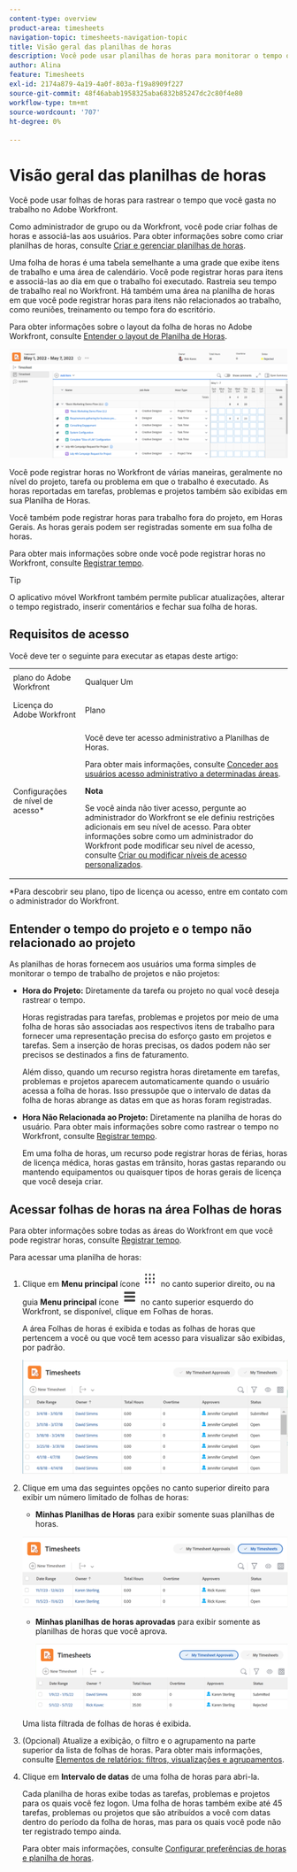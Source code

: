 ```yaml
---
content-type: overview
product-area: timesheets
navigation-topic: timesheets-navigation-topic
title: Visão geral das planilhas de horas
description: Você pode usar planilhas de horas para monitorar o tempo que gasta no trabalho. Para obter informações sobre o layout de folha de horas no Adobe Workfront, consulte Entender o layout de folha de horas.
author: Alina
feature: Timesheets
exl-id: 2174a879-4a19-4a0f-803a-f19a8909f227
source-git-commit: 48f46abab1958325aba6832b85247dc2c80f4e80
workflow-type: tm+mt
source-wordcount: '707'
ht-degree: 0%

---
```


# Visão geral das planilhas de horas

Você pode usar folhas de horas para rastrear o tempo que você gasta no trabalho no Adobe Workfront.

Como administrador de grupo ou da Workfront, você pode criar folhas de horas e associá-las aos usuários. Para obter informações sobre como criar planilhas de horas, consulte [Criar e gerenciar planilhas de horas](../create-and-manage-timesheets/create-and-manage-timesheets.md).

Uma folha de horas é uma tabela semelhante a uma grade que exibe itens de trabalho e uma área de calendário. Você pode registrar horas para itens e associá-las ao dia em que o trabalho foi executado. Rastreia seu tempo de trabalho real no Workfront. Há também uma área na planilha de horas em que você pode registrar horas para itens não relacionados ao trabalho, como reuniões, treinamento ou tempo fora do escritório.

Para obter informações sobre o layout da folha de horas no Adobe Workfront, consulte [Entender o layout de Planilha de Horas](../../timesheets/timesheets/timesheet-layout.md).

![](assets/timesheet-example.png)

Você pode registrar horas no Workfront de várias maneiras, geralmente no nível do projeto, tarefa ou problema em que o trabalho é executado. As horas reportadas em tarefas, problemas e projetos também são exibidas em sua Planilha de Horas.

Você também pode registrar horas para trabalho fora do projeto, em Horas Gerais. As horas gerais podem ser registradas somente em sua folha de horas.

Para obter mais informações sobre onde você pode registrar horas no Workfront, consulte [Registrar tempo](../../timesheets/create-and-manage-timesheets/log-time.md).

>[!TIP]
>
>O aplicativo móvel Workfront também permite publicar atualizações, alterar o tempo registrado, inserir comentários e fechar sua folha de horas.

## Requisitos de acesso

Você deve ter o seguinte para executar as etapas deste artigo:

<table style="table-layout:auto"> 
 <col> 
 <col> 
 <tbody> 
  <tr> 
   <td role="rowheader">plano do Adobe Workfront</td> 
   <td> <p>Qualquer Um</p> </td> 
  </tr> 
  <tr> 
   <td role="rowheader">Licença do Adobe Workfront</td> 
   <td> <p>Plano </p> </td> 
  </tr> 
  <tr> 
   <td role="rowheader">Configurações de nível de acesso*</td> 
   <td> <p>Você deve ter acesso administrativo a Planilhas de Horas. </p> <p>Para obter mais informações, consulte <a href="../../administration-and-setup/add-users/configure-and-grant-access/grant-users-admin-access-certain-areas.md" class="MCXref xref">Conceder aos usuários acesso administrativo a determinadas áreas</a>.</p> <p><b>Nota</b>

Se você ainda não tiver acesso, pergunte ao administrador do Workfront se ele definiu restrições adicionais em seu nível de acesso. Para obter informações sobre como um administrador do Workfront pode modificar seu nível de acesso, consulte <a href="../../administration-and-setup/add-users/configure-and-grant-access/create-modify-access-levels.md" class="MCXref xref">Criar ou modificar níveis de acesso personalizados</a>.</p> </td>
</tr> 
 </tbody> 
</table>

&#42;Para descobrir seu plano, tipo de licença ou acesso, entre em contato com o administrador do Workfront.


## Entender o tempo do projeto e o tempo não relacionado ao projeto

As planilhas de horas fornecem aos usuários uma forma simples de monitorar o tempo de trabalho de projetos e não projetos:

* **Hora do Projeto:** Diretamente da tarefa ou projeto no qual você deseja rastrear o tempo.

  Horas registradas para tarefas, problemas e projetos por meio de uma folha de horas são associadas aos respectivos itens de trabalho para fornecer uma representação precisa do esforço gasto em projetos e tarefas. Sem a inserção de horas precisas, os dados podem não ser precisos se destinados a fins de faturamento.

  Além disso, quando um recurso registra horas diretamente em tarefas, problemas e projetos aparecem automaticamente quando o usuário acessa a folha de horas. Isso pressupõe que o intervalo de datas da folha de horas abrange as datas em que as horas foram registradas.

* **Hora Não Relacionada ao Projeto:** Diretamente na planilha de horas do usuário. Para obter mais informações sobre como rastrear o tempo no Workfront, consulte   [Registrar tempo](../../timesheets/create-and-manage-timesheets/log-time.md).

  Em uma folha de horas, um recurso pode registrar horas de férias, horas de licença médica, horas gastas em trânsito, horas gastas reparando ou mantendo equipamentos ou quaisquer tipos de horas gerais de licença que você deseja criar.

## Acessar folhas de horas na área Folhas de horas

Para obter informações sobre todas as áreas do Workfront em que você pode registrar horas, consulte [Registrar tempo](../../timesheets/create-and-manage-timesheets/log-time.md).

Para acessar uma planilha de horas:

1. Clique em **Menu principal** ícone ![](assets/dots-main-menu.png) no canto superior direito, ou na guia **Menu principal** ícone ![](assets/lines-main-menu.png) no canto superior esquerdo do Workfront, se disponível, clique em Folhas de horas.

   A área Folhas de horas é exibida e todas as folhas de horas que pertencem a você ou que você tem acesso para visualizar são exibidas, por padrão.

   ![](assets/all-timesheets-list-nwe-350x68.png)

1. Clique em uma das seguintes opções no canto superior direito para exibir um número limitado de folhas de horas:

   * **Minhas Planilhas de Horas** para exibir somente suas planilhas de horas.

   ![](assets/my-timesheets-list-various-statuses-nwe-350x60.png)

   * **Minhas planilhas de horas aprovadas** para exibir somente as planilhas de horas que você aprova.

     ![](assets/timesheets-i-approve-list-with0filters-new-nwe-350x61.png)

   Uma lista filtrada de folhas de horas é exibida.

1. (Opcional) Atualize a exibição, o filtro e o agrupamento na parte superior da lista de folhas de horas. Para obter mais informações, consulte [Elementos de relatórios: filtros, visualizações e agrupamentos](../../reports-and-dashboards/reports/reporting-elements/reporting-elements-overview.md).

1. Clique em **Intervalo de datas** de uma folha de horas para abri-la.

   Cada planilha de horas exibe todas as tarefas, problemas e projetos para os quais você fez logon. Uma folha de horas também exibe até 45 tarefas, problemas ou projetos que são atribuídos a você com datas dentro do período da folha de horas, mas para os quais você pode não ter registrado tempo ainda.

   Para obter mais informações, consulte [Configurar preferências de horas e planilha de horas](../../administration-and-setup/set-up-workfront/configure-timesheets-schedules/timesheet-and-hour-preferences.md).



